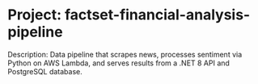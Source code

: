# Project: factset-financial-analysis-pipeline
Description: Data pipeline that scrapes news, processes sentiment via Python on AWS Lambda, and serves results from a .NET 8 API and PostgreSQL database.
